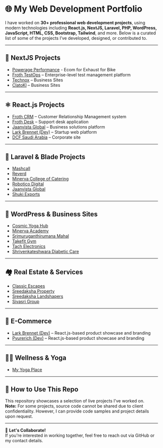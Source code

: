 # 🌐 My Web Development Portfolio

I have worked on **30+ professional web development projects**, using modern technologies including **React.js, NextJS, Laravel, PHP, WordPress, JavaScript, HTML, CSS, Bootstrap, Tailwind**, and more. Below is a curated list of some of the projects I’ve developed, designed, or contributed to.

---

## 📌 NextJS Projects

- [Powerage Performance](https://powerage.technoxdemosite13.online/) - Ecom for Exhaust for Bike
- [Froth TestOps](https://frothtestops.com/) – Enterprise-level test management platform
- [Technox](https://technox.in/) – Business Sites
- [ClatoKl](https://clato-kl.com/) – Business Sites

---

## ⚛️ React.js Projects

- [Froth CRM](https://frothcrm.com/) – Customer Relationship Management system
- [Froth Desk](https://frothdesk.com/) – Support desk application
- [Jaanvista Global](https://jaanvista.com/) – Business solutions platform
- [Lark Brennet (Dev)](https://dev.larkbrennet.com/) – Startup web platform
- [DCF Saudi Arabia](https://dcf.sa/) – Corporate site

---

## 🏢 Laravel & Blade Projects

- [Mashcall](https://mashcall.com/)
- [Reverd](https://reverd.earth/)
- [Minerva College of Catering](https://michm.in/)
- [Robotico Digital](https://roboticodigital.com/)
- [Jaanvista Global](https://jaanvista.com/)
- [Shuki Exports](https://shukiexports.com/)

---

## 🧘 WordPress & Business Sites

- [Cosmic Yoga Hub](https://cosmicyogahub.com/)
- [Minerva Academy](https://minervaacademyofeducation.com/)
- [Srimuruganthirumana Mahal](https://srimuruganthirumanamahal.com/)
- [Takefit Gym](https://takefitgym.com/)
- [Tach Electronics](https://tachelectronics.com/)
- [Shrivenkateshwara Diabetic Care](https://shrivenkateshwaradiabeticcare.com/)

---

## 🏘 Real Estate & Services

- [Classic Escapes](https://classicescapes.in/)
- [Sreedaksha Property](https://sreedaksha.com/)
- [Sreedaksha Landshapers](https://sreedakshalandshapers.com/)
- [Sivasri Group](https://www.sivasrigroup.com/)

---

## 👗 E-Commerce

- [Lark Brennet (Dev)](https://dev.larkbrennet.com/) – React.js-based product showcase and branding
- [Pyurerich (Dev)](https://pyurerich.com/) – React.js-based product showcase and branding

---

## 🧘‍♂️ Wellness & Yoga

- [My Yoga Place](https://myyogaplace.in/)

---

## 📁 How to Use This Repo

This repository showcases a selection of live projects I've worked on.  
**Note:** For some projects, source code cannot be shared due to client confidentiality. However, I can provide code samples and project details upon request.

---

📩 **Let's Collaborate!**  
If you're interested in working together, feel free to reach out via GitHub or my contact details.
